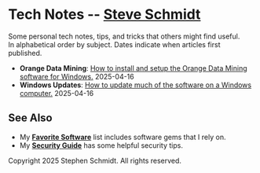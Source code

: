 
# Tech Notes -- [Steve Schmidt](https://steve.czmyt.com)

Some personal tech notes, tips, and tricks that others might find useful.<br />
In alphabetical order by subject.  Dates indicate when articles first published.

- **Orange Data Mining**: [How to install and setup the Orange Data Mining software for Windows.](orange-data-mining-install-windows.md) 2025-04-16
- **Windows Updates**: [How to update much of the software on a Windows computer.](windows-computer-update.md) 2025-04-16

## See Also
- My [**Favorite Software**](/favorite-software.md) list includes software gems that I rely on.
- My [**Security Guide**](https://github.com/czmyt/security-guide/blob/main/README.md) has some helpful security tips.

Copyright 2025 Stephen Schmidt.  All rights reserved.
